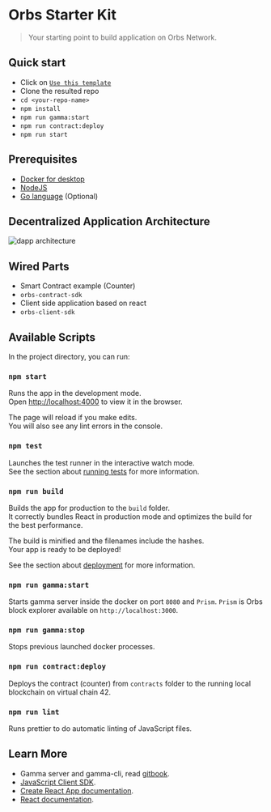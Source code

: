 # Orbs Starter Kit
> Your starting point to build application on Orbs Network.

## Quick start
* Click on [`Use this template`](https://github.com/orbs-network/orbs-starter-kit/generate)
* Clone the resulted repo
* `cd <your-repo-name>`
* `npm install`
* `npm run gamma:start`
* `npm run contract:deploy`
* `npm run start`

## Prerequisites
* [Docker for desktop](https://www.docker.com/products/docker-desktop)
* [NodeJS](https://nodejs.org/en/)
* [Go language](https://golang.org/doc/install) (Optional)

## Decentralized Application Architecture
![dapp architecture](https://static.wixstatic.com/media/13b3a9_ff49d3ebf639421eb853c75945e0461a~mv2_d_2450_1342_s_2.png)

## Wired Parts
* Smart Contract example (Counter)
* `orbs-contract-sdk`
* Client side application based on react
* `orbs-client-sdk`


## Available Scripts

In the project directory, you can run:

### `npm start`

Runs the app in the development mode.<br>
Open [http://localhost:4000](http://localhost:4000) to view it in the browser.

The page will reload if you make edits.<br>
You will also see any lint errors in the console.

### `npm test`

Launches the test runner in the interactive watch mode.<br>
See the section about [running tests](https://facebook.github.io/create-react-app/docs/running-tests) for more information.

### `npm run build`

Builds the app for production to the `build` folder.<br>
It correctly bundles React in production mode and optimizes the build for the best performance.

The build is minified and the filenames include the hashes.<br>
Your app is ready to be deployed!

See the section about [deployment](https://facebook.github.io/create-react-app/docs/deployment) for more information.

### `npm run gamma:start`

Starts gamma server inside the docker on port `8080` and `Prism`. `Prism` is Orbs block explorer available on `http://localhost:3000`.

### `npm run gamma:stop`

Stops previous launched docker processes.

### `npm run contract:deploy`

Deploys the contract (counter) from `contracts` folder to the running local blockchain on virtual chain 42.

### `npm run lint`

Runs prettier to do automatic linting of JavaScript files.

## Learn More

* Gamma server and gamma-cli, read [gitbook](https://orbs.gitbook.io/contract-sdk).
* [JavaScript Client SDK](https://github.com/orbs-network/orbs-client-sdk-javascript).
* [Create React App documentation](https://facebook.github.io/create-react-app/docs/getting-started).
* [React documentation](https://reactjs.org/).


